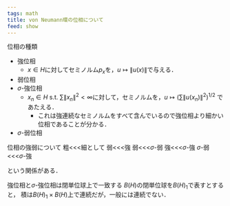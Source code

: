 ```yaml
---
tags: math
title: von Neumann環の位相について
feed: show
---
```

位相の種類
- 強位相
	- $x\in H$に対してセミノルム$p_x$を，$u\mapsto \|u(x)\|$で与える．
- 弱位相
- $\sigma$-強位相
	- $x_n \in H$ s.t. $\sum\|x_n\|^2<\infty$に対して，セミノルムを，$u\mapsto (\sum\|u(x_n)\|^2)^{1/2}$ であたえる．
		- これは強連続なセミノルムをすべて含んでいるので強位相より細かい位相であることが分かる．
- $\sigma$-弱位相

位相の強弱について
粗<<<細として
弱<<<強
弱<<<$\sigma$-弱
強<<<$\sigma$-強
$\sigma$-弱<<<$\sigma$-強

という関係がある．

強位相と$\sigma$-強位相は閉単位球上で一致する
$B(H)$の閉単位球を$B(H)_1$で表すとすると，
積は$B(H)_1 \times B(H)$上で連続だが，一般には連続でない．